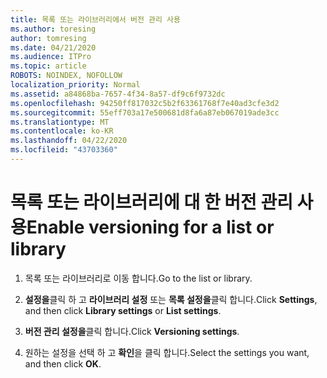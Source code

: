 ```yaml
---
title: 목록 또는 라이브러리에서 버전 관리 사용
ms.author: toresing
author: tomresing
ms.date: 04/21/2020
ms.audience: ITPro
ms.topic: article
ROBOTS: NOINDEX, NOFOLLOW
localization_priority: Normal
ms.assetid: a84868ba-7657-4f34-8a57-df9c6f9732dc
ms.openlocfilehash: 94250ff817032c5b2f63361768f7e40ad3cfe3d2
ms.sourcegitcommit: 55eff703a17e500681d8fa6a87eb067019ade3cc
ms.translationtype: MT
ms.contentlocale: ko-KR
ms.lasthandoff: 04/22/2020
ms.locfileid: "43703360"
---
```

# <a name="enable-versioning-for-a-list-or-library"></a><span data-ttu-id="6826d-102">목록 또는 라이브러리에 대 한 버전 관리 사용</span><span class="sxs-lookup"><span data-stu-id="6826d-102">Enable versioning for a list or library</span></span>

1. <span data-ttu-id="6826d-103">목록 또는 라이브러리로 이동 합니다.</span><span class="sxs-lookup"><span data-stu-id="6826d-103">Go to the list or library.</span></span>
    
2. <span data-ttu-id="6826d-104">**설정을**클릭 하 고 **라이브러리 설정** 또는 **목록 설정을**클릭 합니다.</span><span class="sxs-lookup"><span data-stu-id="6826d-104">Click **Settings**, and then click **Library settings** or **List settings**.</span></span>
    
3. <span data-ttu-id="6826d-105">**버전 관리 설정을**클릭 합니다.</span><span class="sxs-lookup"><span data-stu-id="6826d-105">Click **Versioning settings**.</span></span>
    
4. <span data-ttu-id="6826d-106">원하는 설정을 선택 하 고 **확인**을 클릭 합니다.</span><span class="sxs-lookup"><span data-stu-id="6826d-106">Select the settings you want, and then click **OK**.</span></span>
    


